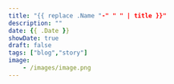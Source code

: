 ```yaml
---
title: "{{ replace .Name "-" " " | title }}"
description: ""
date: {{ .Date }}
showDate: true
draft: false
tags: ["blog","story"]
image:
    - /images/image.png
---
```

